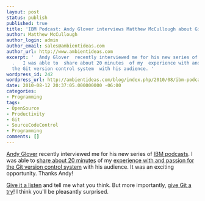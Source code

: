 ```yaml
---
layout: post
status: publish
published: true
title: 'IBM Podcast: Andy Glover interviews Matthew McCullough about Git'
author: Matthew McCullough
author_login: admin
author_email: sales@ambientideas.com
author_url: http://www.ambientideas.com
excerpt: '  Andy Glover  recently interviewed me for his new series of  IBM podcasts
  .   I was able to  share about 20 minutes  of my  experience with and passion for
  the Git version control system  with his audience. '
wordpress_id: 242
wordpress_url: http://ambientideas.com/blog/index.php/2010/08/ibm-podcast-andy-glover-interviews-matthew-mccullough-about-git/
date: 2010-08-12 20:37:05.000000000 -06:00
categories:
- Programming
tags:
- OpenSource
- Productivity
- Git
- SourceCodeControl
- Programming
comments: []
---
```

<p><a href="http://thediscoblog.com/" target="_blank">Andy Glover</a> recently interviewed me for his new series of <a href="http://itunes.apple.com/us/podcast/ibm-developerworks-podcasts/id153607292" target="_blank">IBM podcasts</a>. I was able to <a href="https://www.ibm.com/developerworks/mydeveloperworks/blogs/scott/entry/glover_and_mccullough_talk_git?lang=en" target="_blank">share about 20 minutes</a> of my <a href="http://www.ibm.com/developerworks/java/library/j-gloverpodcast/" target="_blank">experience with and passion for the Git version control system</a> with his audience. It was an exciting opportunity. Thanks Andy!</p>

<p><a href="http://www.ibm.com/developerworks/podcast/ag/gloverseries-mccullough.mp3" target="_blank">Give it a listen</a> and tell me what you think. But more importantly, <a href="http://git-scm.com/" target="_blank" title="Git">give Git a try</a>! I think you'll be pleasantly surprised.</p>
